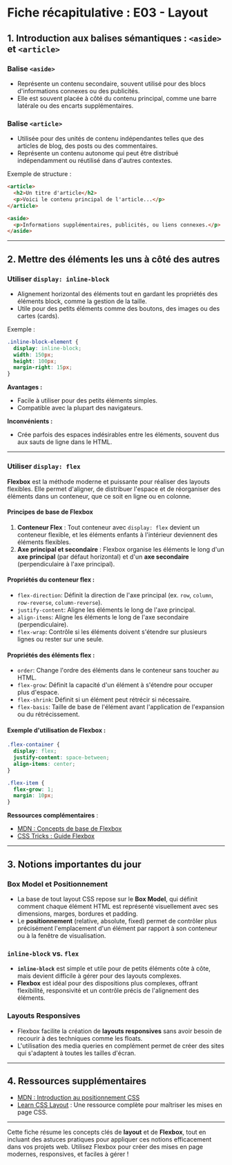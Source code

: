 
# Fiche récapitulative : E03 - Layout

## 1. Introduction aux balises sémantiques : `<aside>` et `<article>`

### Balise `<aside>`
- Représente un contenu secondaire, souvent utilisé pour des blocs d'informations connexes ou des publicités.
- Elle est souvent placée à côté du contenu principal, comme une barre latérale ou des encarts supplémentaires.

### Balise `<article>`
- Utilisée pour des unités de contenu indépendantes telles que des articles de blog, des posts ou des commentaires.
- Représente un contenu autonome qui peut être distribué indépendamment ou réutilisé dans d'autres contextes.

Exemple de structure :
```html
<article>
  <h2>Un titre d'article</h2>
  <p>Voici le contenu principal de l'article...</p>
</article>

<aside>
  <p>Informations supplémentaires, publicités, ou liens connexes.</p>
</aside>
```

---

## 2. Mettre des éléments les uns à côté des autres

### Utiliser `display: inline-block`
- Alignement horizontal des éléments tout en gardant les propriétés des éléments block, comme la gestion de la taille.
- Utile pour des petits éléments comme des boutons, des images ou des cartes (cards).

Exemple :
```css
.inline-block-element {
  display: inline-block;
  width: 150px;
  height: 100px;
  margin-right: 15px;
}
```

**Avantages :**
- Facile à utiliser pour des petits éléments simples.
- Compatible avec la plupart des navigateurs.

**Inconvénients :**
- Crée parfois des espaces indésirables entre les éléments, souvent dus aux sauts de ligne dans le HTML.

---

### Utiliser `display: flex`

**Flexbox** est la méthode moderne et puissante pour réaliser des layouts flexibles. Elle permet d'aligner, de distribuer l'espace et de réorganiser des éléments dans un conteneur, que ce soit en ligne ou en colonne.

#### Principes de base de Flexbox
1. **Conteneur Flex** : Tout conteneur avec `display: flex` devient un conteneur flexible, et les éléments enfants à l'intérieur deviennent des éléments flexibles.
2. **Axe principal et secondaire** : Flexbox organise les éléments le long d'un **axe principal** (par défaut horizontal) et d'un **axe secondaire** (perpendiculaire à l'axe principal).

#### Propriétés du conteneur flex :
- `flex-direction`: Définit la direction de l'axe principal (ex. `row`, `column`, `row-reverse`, `column-reverse`).
- `justify-content`: Aligne les éléments le long de l'axe principal.
- `align-items`: Aligne les éléments le long de l'axe secondaire (perpendiculaire).
- `flex-wrap`: Contrôle si les éléments doivent s'étendre sur plusieurs lignes ou rester sur une seule.

#### Propriétés des éléments flex :
- `order`: Change l'ordre des éléments dans le conteneur sans toucher au HTML.
- `flex-grow`: Définit la capacité d'un élément à s'étendre pour occuper plus d'espace.
- `flex-shrink`: Définit si un élément peut rétrécir si nécessaire.
- `flex-basis`: Taille de base de l'élément avant l'application de l'expansion ou du rétrécissement.

#### Exemple d'utilisation de Flexbox :
```css
.flex-container {
  display: flex;
  justify-content: space-between;
  align-items: center;
}

.flex-item {
  flex-grow: 1;
  margin: 10px;
}
```

**Ressources complémentaires** :
- [MDN : Concepts de base de Flexbox](https://developer.mozilla.org/fr/docs/Web/CSS/CSS_flexible_box_layout/Basic_concepts_of_flexbox)
- [CSS Tricks : Guide Flexbox](https://css-tricks.com/snippets/css/a-guide-to-flexbox/)

---

## 3. Notions importantes du jour

### Box Model et Positionnement
- La base de tout layout CSS repose sur le **Box Model**, qui définit comment chaque élément HTML est représenté visuellement avec ses dimensions, marges, bordures et padding.
- Le **positionnement** (relative, absolute, fixed) permet de contrôler plus précisément l'emplacement d'un élément par rapport à son conteneur ou à la fenêtre de visualisation.

### `inline-block` vs. `flex`
- **`inline-block`** est simple et utile pour de petits éléments côte à côte, mais devient difficile à gérer pour des layouts complexes.
- **Flexbox** est idéal pour des dispositions plus complexes, offrant flexibilité, responsivité et un contrôle précis de l'alignement des éléments.

### Layouts Responsives
- Flexbox facilite la création de **layouts responsives** sans avoir besoin de recourir à des techniques comme les floats.
- L'utilisation des media queries en complément permet de créer des sites qui s'adaptent à toutes les tailles d'écran.

---

## 4. Ressources supplémentaires

- [MDN : Introduction au positionnement CSS](https://developer.mozilla.org/fr/docs/Learn/CSS/CSS_layout/Introduction)
- [Learn CSS Layout](https://fr.learnlayout.com/toc.html) : Une ressource complète pour maîtriser les mises en page CSS.

---

Cette fiche résume les concepts clés de **layout** et de **Flexbox**, tout en incluant des astuces pratiques pour appliquer ces notions efficacement dans vos projets web. Utilisez Flexbox pour créer des mises en page modernes, responsives, et faciles à gérer !
